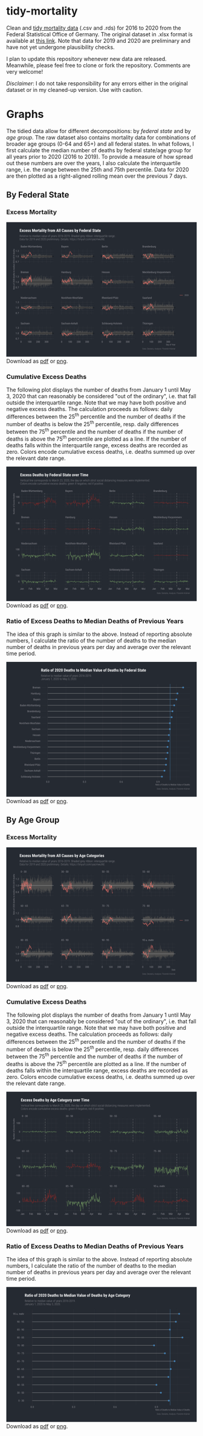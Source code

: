 # tidy-mortality

Clean and [tidy mortality data](data/tidy/) (.csv and .rds) for 2016 to 2020 from the Federal Statistical Office of Germany. The original dataset in .xlsx format is available at [this link](https://www.destatis.de/DE/Themen/Gesellschaft-Umwelt/Bevoelkerung/Sterbefaelle-Lebenserwartung/Tabellen/sonderauswertung-sterbefaelle.html?nn=209016). Note that data for 2019 and 2020 are preliminary and have not yet undergone plausibility checks.

I plan to update this repository whenever new data are released. Meanwhile, please feel free to clone or fork the repository. Comments are very welcome!

*Disclaimer*: I do not take responsibility for any errors either in the original dataset or in my cleaned-up version. Use with caution.

# Graphs

The tidied data allow for different decompositions: by *federal state* and by *age group*. The raw dataset also contains mortality data for combinations of broader age groups (0-64 and 65+) and all federal states. In what follows, I first calculate the median number of deaths by federal state/age group for all years prior to 2020 (2016 to 2019). To provide a measure of how spread out these numbers are over the years, I also calculate the interquartile range, i.e. the range between the 25th and 75th percentile. Data for 2020 are then plotted as a right-aligned rolling mean over the previous 7 days.

## By Federal State

### Excess Mortality

![Excess Mortality by Federal State Relative to Median of 2016 to 2019](graphs/excess_mortality_state_median.png)
Download as [pdf](graphs/excess_mortality_state_median.pdf) or [png](graphs/excess_mortality_state_median.png).

### Cumulative Excess Deaths

The following plot displays the number of deaths from January 1 until May 3, 2020 that can reasonably be considered "out of the ordinary", i.e. that fall outside the interquartile range. Note that we may have both positive and negative excess deaths. The calculation proceeds as follows: daily differences between the 25<sup>th</sup> percentile and the number of deaths if the number of deaths is below the 25<sup>th</sup> percentile, resp. daily differences between the 75<sup>th</sup> percentile and the number of deaths if the number of deaths is above the 75<sup>th</sup> percentile are plotted as a line. If the number of deaths falls within the interquartile range, excess deaths are recorded as zero. Colors encode cumulative excess deaths, i.e. deaths summed up over the relevant date range.

![Excess Deaths by Federal State over Time](graphs/excess_deaths_time_state.png)
Download as [pdf](graphs/excess_deaths_time_state.pdf) or [png](graphs/excess_deaths_time_state.png).

### Ratio of Excess Deaths to Median Deaths of Previous Years

The idea of this graph is similar to the above. Instead of reporting absolute numbers, I calculate the ratio of the number of deaths to the median number of deaths in previous years per day and average over the relevant time period.

![Ratio of Deaths by Federal State Relative to Median of 2016 to 2019](graphs/ratio_excess_mortality_state_median.png)
Download as [pdf](graphs/ratio_excess_mortality_state_median.pdf) or [png](graphs/ratio_excess_mortality_state_median.png).

## By Age Group

### Excess Mortality

![Excess Mortality by Age Group Relative to Median of 2016 to 2019](graphs/excess_mortality_age_median.png)
Download as [pdf](graphs/excess_mortality_age_median.pdf) or [png](graphs/excess_mortality_age_median.png).

### Cumulative Excess Deaths

The following plot displays the number of deaths from January 1 until May 3, 2020 that can reasonably be considered "out of the ordinary", i.e. that fall outside the interquartile range. Note that we may have both positive and negative excess deaths. The calculation proceeds as follows: daily differences between the 25<sup>th</sup> percentile and the number of deaths if the number of deaths is below the 25<sup>th</sup> percentile, resp. daily differences between the 75<sup>th</sup> percentile and the number of deaths if the number of deaths is above the 75<sup>th</sup> percentile are plotted as a line. If the number of deaths falls within the interquartile range, excess deaths are recorded as zero. Colors encode cumulative excess deaths, i.e. deaths summed up over the relevant date range.

![Excess Deaths by Age Category over Time](graphs/excess_deaths_time_age.png)
Download as [pdf](graphs/excess_deaths_time_age.pdf) or [png](graphs/excess_deaths_time_age.png).

### Ratio of Excess Deaths to Median Deaths of Previous Years

The idea of this graph is similar to the above. Instead of reporting absolute numbers, I calculate the ratio of the number of deaths to the median number of deaths in previous years per day and average over the relevant time period.

![Ratio of Deaths by Age Group Relative to Median of 2016 to 2019](graphs/ratio_excess_mortality_age_median.png)
Download as [pdf](graphs/ratio_excess_mortality_age_median.pdf) or [png](graphs/ratio_excess_mortality_age_median.png).